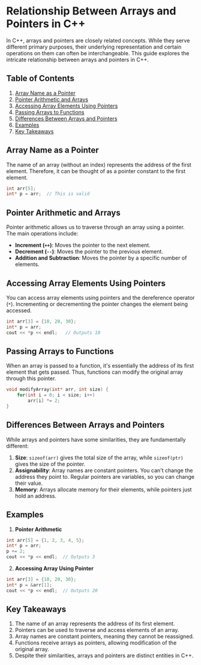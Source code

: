 

# Relationship Between Arrays and Pointers in C++

In C++, arrays and pointers are closely related concepts. While they serve different primary purposes, their underlying representation and certain operations on them can often be interchangeable. This guide explores the intricate relationship between arrays and pointers in C++.

## Table of Contents

1. [Array Name as a Pointer](#array-name-as-a-pointer)
2. [Pointer Arithmetic and Arrays](#pointer-arithmetic-and-arrays)
3. [Accessing Array Elements Using Pointers](#accessing-array-elements-using-pointers)
4. [Passing Arrays to Functions](#passing-arrays-to-functions)
5. [Differences Between Arrays and Pointers](#differences-between-arrays-and-pointers)
6. [Examples](#examples)
7. [Key Takeaways](#key-takeaways)

## Array Name as a Pointer

The name of an array (without an index) represents the address of the first element. Therefore, it can be thought of as a pointer constant to the first element.

```cpp
int arr[5];
int* p = arr;  // This is valid
```

## Pointer Arithmetic and Arrays

Pointer arithmetic allows us to traverse through an array using a pointer. The main operations include:

- **Increment (`++`)**: Moves the pointer to the next element.
- **Decrement (`--`)**: Moves the pointer to the previous element.
- **Addition and Subtraction**: Moves the pointer by a specific number of elements.

## Accessing Array Elements Using Pointers

You can access array elements using pointers and the dereference operator (`*`). Incrementing or decrementing the pointer changes the element being accessed.

```cpp
int arr[3] = {10, 20, 30};
int* p = arr;
cout << *p << endl;   // Outputs 10
```

## Passing Arrays to Functions

When an array is passed to a function, it's essentially the address of its first element that gets passed. Thus, functions can modify the original array through this pointer.

```cpp
void modifyArray(int* arr, int size) {
    for(int i = 0; i < size; i++)
        arr[i] *= 2;
}
```

## Differences Between Arrays and Pointers

While arrays and pointers have some similarities, they are fundamentally different:

1. **Size**: `sizeof(arr)` gives the total size of the array, while `sizeof(ptr)` gives the size of the pointer.
2. **Assignability**: Array names are constant pointers. You can't change the address they point to. Regular pointers are variables, so you can change their value.
3. **Memory**: Arrays allocate memory for their elements, while pointers just hold an address.

## Examples

1. **Pointer Arithmetic**

```cpp
int arr[5] = {1, 2, 3, 4, 5};
int* p = arr;
p += 2;
cout << *p << endl;  // Outputs 3
```

2. **Accessing Array Using Pointer**

```cpp
int arr[3] = {10, 20, 30};
int* p = &arr[1];
cout << *p << endl;  // Outputs 20
```

## Key Takeaways

1. The name of an array represents the address of its first element.
2. Pointers can be used to traverse and access elements of an array.
3. Array names are constant pointers, meaning they cannot be reassigned.
4. Functions receive arrays as pointers, allowing modification of the original array.
5. Despite their similarities, arrays and pointers are distinct entities in C++.

